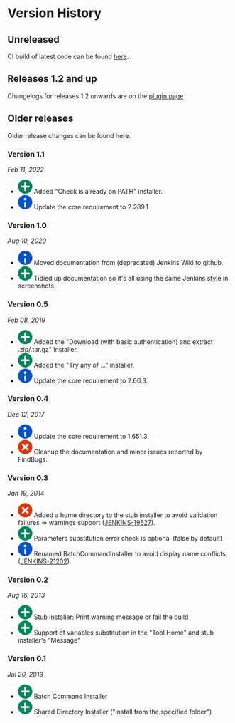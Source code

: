 # Version History

## Unreleased

CI build of latest code can be found [here](https://ci.jenkins.io/job/Plugins/job/extra-tool-installers-plugin/job/main/).

## Releases 1.2 and up

Changelogs for releases 1.2 onwards are on the [plugin page](https://plugins.jenkins.io/extra-tool-installers/releases/)

## Older releases

Older release changes can be found here.

### Version 1.1
_Feb 11, 2022_
* ![(plus)](docs/images/add.svg)
Added "Check is already on PATH" installer.
* ![(info)](docs/images/information.svg)
Update the core requirement to 2.289.1

### Version 1.0
_Aug 10, 2020_
* ![(info)](docs/images/information.svg)
Moved documentation from (deprecated) Jenkins Wiki to github.
* ![(plus)](docs/images/add.svg)
Tidied up documentation so it's all using the same Jenkins style in screenshots.

### Version 0.5
_Feb 08, 2019_
* ![(plus)](docs/images/add.svg)
Added the "Download (with basic authentication) and extract .zip/.tar.gz" installer.
* ![(plus)](docs/images/add.svg)
Added the "Try any of ..." installer.
* ![(info)](docs/images/information.svg)
Update the core requirement to 2.60.3.

### Version 0.4
_Dec 12, 2017_
* ![(info)](docs/images/information.svg)
Update the core requirement to 1.651.3.
* ![(error)](docs/images/error.svg)
Cleanup the documentation and minor issues reported by FindBugs.

### Version 0.3
_Jan 19, 2014_
* ![(error)](docs/images/error.svg)
Added a home directory to the stub installer to avoid validation failures => warnings support
([JENKINS-19527](https://issues.jenkins-ci.org/browse/JENKINS-19527)).
* ![(plus)](docs/images/add.svg)
Parameters substitution error check is optional (false by default)
* ![(info)](docs/images/information.svg)
Renamed BatchCommandInstaller to avoid display name conflicts
([JENKINS-21202](https://issues.jenkins-ci.org/browse/JENKINS-21202)).

### Version 0.2
_Aug 16, 2013_
* ![(plus)](docs/images/add.svg)
Stub installer: Print warning message or fail the build
* ![(plus)](docs/images/add.svg)
Support of variables substitution in the "Tool Home" and stub installer's "Message"

### Version 0.1
_Jul 20, 2013_
* ![(plus)](docs/images/add.svg)
Batch Command Installer
* ![(plus)](docs/images/add.svg)
Shared Directory Installer ("install from the specified folder")
